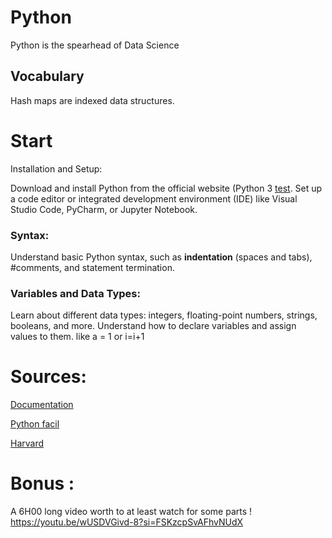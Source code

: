 # Python
Python is the spearhead of Data Science


## Vocabulary 
Hash maps are indexed data structures.


# Start 
Installation and Setup:

Download and install Python from the official website (Python 3 [test](https://www.python.org/downloads/).
Set up a code editor or integrated development environment (IDE) like Visual Studio Code, PyCharm, or Jupyter Notebook.
### Syntax:
Understand basic Python syntax, such as **indentation** (spaces and tabs), #comments, and statement termination.

### Variables and Data Types:
Learn about different data types: 
integers, 
floating-point numbers, 
strings, 
booleans, and more.
Understand how to declare variables and assign values to them. like a = 1 or i=i+1 


# Sources: 

 [Documentation](https://docs.python.org/fr/3/tutorial/index.html)

[Python facil](https://python.developpez.com/tutoriels/apprendre-programmation-python/notions-avancees/?page=classe)

[Harvard](https://scholar.harvard.edu/files/ambell/files/python_for_economists.pdf)



# Bonus :

A 6H00 long video worth to at least watch for some parts ! https://youtu.be/wUSDVGivd-8?si=FSKzcpSvAFhvNUdX
